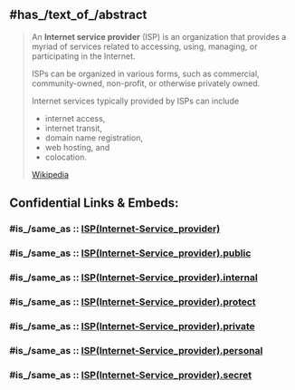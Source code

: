 

## #has_/text_of_/abstract 

> An **Internet service provider** (ISP) is an organization that provides a myriad of 
> services related to accessing, using, managing, or participating in the Internet. 
> 
> ISPs can be organized in various forms, such as 
> commercial, community-owned, non-profit, or otherwise privately owned.
>
> Internet services typically provided by ISPs can include 
> - internet access, 
> - internet transit, 
> - domain name registration, 
> - web hosting, and 
> - colocation.
>
> [Wikipedia](https://en.wikipedia.org/wiki/Internet%20service%20provider) 


## Confidential Links & Embeds: 

### #is_/same_as :: [ISP(Internet-Service_provider)](ISP(Internet-Service_provider).md) 

### #is_/same_as :: [ISP(Internet-Service_provider).public](/_public/Society/Economics/Business/Business-Entity/IT~Company/ISP(Internet-Service_provider).public.md) 

### #is_/same_as :: [ISP(Internet-Service_provider).internal](/_internal/Society/Economics/Business/Business-Entity/IT~Company/ISP(Internet-Service_provider).internal.md) 

### #is_/same_as :: [ISP(Internet-Service_provider).protect](/_protect/Society/Economics/Business/Business-Entity/IT~Company/ISP(Internet-Service_provider).protect.md) 

### #is_/same_as :: [ISP(Internet-Service_provider).private](/_private/Society/Economics/Business/Business-Entity/IT~Company/ISP(Internet-Service_provider).private.md) 

### #is_/same_as :: [ISP(Internet-Service_provider).personal](/_personal/Society/Economics/Business/Business-Entity/IT~Company/ISP(Internet-Service_provider).personal.md) 

### #is_/same_as :: [ISP(Internet-Service_provider).secret](/_secret/Society/Economics/Business/Business-Entity/IT~Company/ISP(Internet-Service_provider).secret.md)

